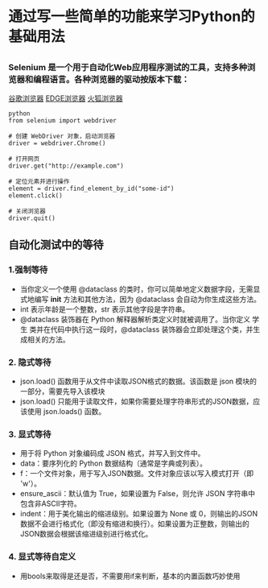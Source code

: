# 通过写一些简单的功能来学习Python的基础用法


##
### Selenium 是一个用于自动化Web应用程序测试的工具，支持多种浏览器和编程语言。各种浏览器的驱动按版本下载：
[谷歌浏览器](https://registry.npmmirror.com/binary.html?path=chromedriver/)
[EDGE浏览器](https://registry.npmmirror.com/binary.html?path=edgedriver/)
[火狐浏览器](https://registry.npmmirror.com/binary.html?path=geckodriver/)
``` 
python
from selenium import webdriver

# 创建 WebDriver 对象，启动浏览器
driver = webdriver.Chrome()

# 打开网页
driver.get("http://example.com")

# 定位元素并进行操作
element = driver.find_element_by_id("some-id")
element.click()

# 关闭浏览器
driver.quit()
```


## 自动化测试中的等待

### 1.强制等待

- 当你定义一个使用 @dataclass 的类时，你可以简单地定义数据字段，无需显式地编写 __init__ 方法和其他方法，因为 @dataclass 会自动为你生成这些方法。
- int 表示年龄是一个整数，str 表示其他字段是字符串。
- @dataclass 装饰器在 Python 解释器解析类定义时就被调用了。当你定义 学生 类并在代码中执行这一段时，@dataclass 装饰器会立即处理这个类，并生成相关的方法。




### 2. 隐式等待
- json.load() 函数用于从文件中读取JSON格式的数据。该函数是 json 模块的一部分，需要先导入该模块
- json.load() 只能用于读取文件，如果你需要处理字符串形式的JSON数据，应该使用 json.loads() 函数。



### 3. 显式等待
- 用于将 Python 对象编码成 JSON 格式，并写入到文件中。
- data：要序列化的 Python 数据结构（通常是字典或列表）。
- f：一个文件对象，用于写入JSON数据。文件对象应该以写入模式打开（即 'w'）。
- ensure_ascii：默认值为 True，如果设置为 False，则允许 JSON 字符串中包含非ASCII字符。
- indent：用于美化输出的缩进级别。如果设置为 None 或 0，则输出的JSON数据不会进行格式化（即没有缩进和换行）。如果设置为正整数，则输出的JSON数据会根据该缩进级别进行格式化。



### 4. 显式等待自定义
- 用bools来取得是还是否，不需要用if来判断，基本的内置函数巧妙使用



